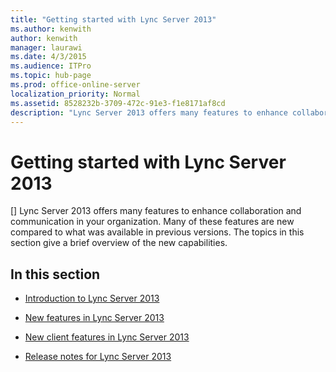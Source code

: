 ```yaml
---
title: "Getting started with Lync Server 2013"
ms.author: kenwith
author: kenwith
manager: laurawi
ms.date: 4/3/2015
ms.audience: ITPro
ms.topic: hub-page
ms.prod: office-online-server
localization_priority: Normal
ms.assetid: 8528232b-3709-472c-91e3-f1e8171af8cd
description: "Lync Server 2013 offers many features to enhance collaboration and communication in your organization. Many of these features are new compared to what was available in previous versions. The topics in this section give a brief overview of the new capabilities."
---
```


# Getting started with Lync Server 2013
[]
Lync Server 2013 offers many features to enhance collaboration and communication in your organization. Many of these features are new compared to what was available in previous versions. The topics in this section give a brief overview of the new capabilities. 
  
## In this section

- [Introduction to Lync Server 2013](introduction-to-lync-server.md)
    
- [New features in Lync Server 2013](new-server-features.md)
    
- [New client features in Lync Server 2013](new-client-features.md)
    
- [Release notes for Lync Server 2013](release-notes.md)
    

